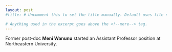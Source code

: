 ```yaml
---
layout: post
#title: # Uncomment this to set the title manually. Default uses file name.

# Anything used in the excerpt goes above the <!--more--> tag.
---
```

Former post-doc **Meni Wanunu** started an Assistant Professor position at Northeastern University.

<!--more-->
